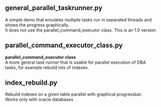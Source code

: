 ## general_parallel_taskrunner.py 
A simple demo that emulates multiple tasks run in separated threads and shows the progress graphically. <br />
It does not use the parallel_command_executor class. This is an 1.0 version

## parallel_command_executor_class.py
**parallel_command_executor class** <br />
A more gereral task runner that is usable for parallel execution of DBA tasks, for example rebuild lots of indexes.
 
## index_rebuild.py
Rebuild indexes on a given table parallel with graphical progressbar. <br />
Works only with oracle databases
